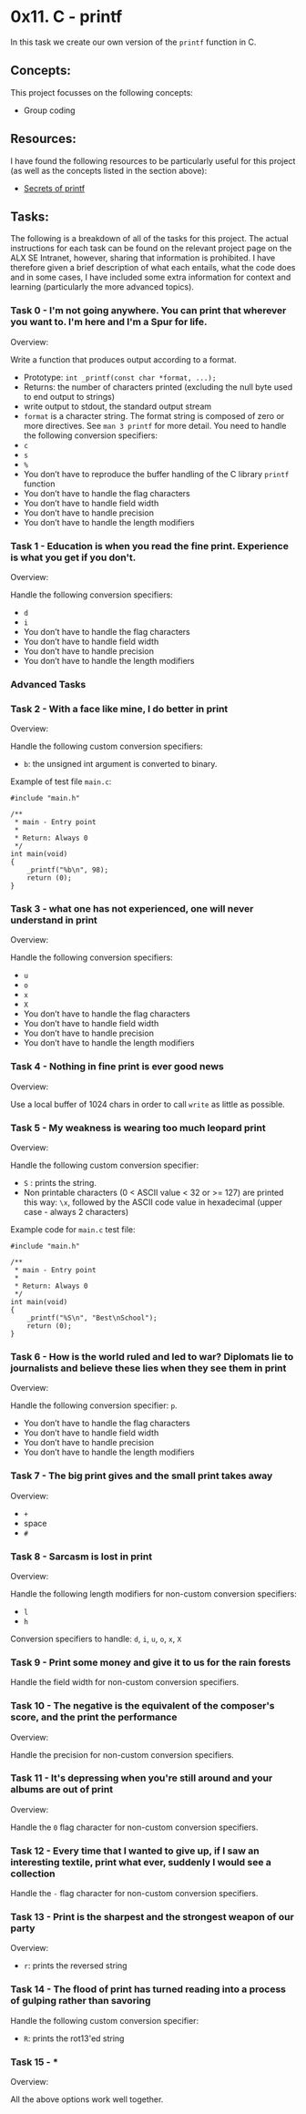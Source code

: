# 0x11. C - printf

In this task we create our own version of the `printf` function in C.

## Concepts:

This project focusses on the following concepts:

 - Group coding

## Resources:

I have found the following resources to be particularly useful for this project (as well as the concepts listed in the section above):

 - [Secrets of printf](https://www.academia.edu/10297206/Secrets_of_printf_)

## Tasks:

The following is a breakdown of all of the tasks for this project. The actual instructions for each task can be found on the relevant project page on the ALX SE Intranet, however, sharing that information is prohibited. I have therefore given a brief description of what each entails, what the code does and in some cases, I have included some extra information for context and learning (particularly the more advanced topics).

### Task 0 - I'm not going anywhere. You can print that wherever you want to. I'm here and I'm a Spur for life.

Overview:

Write a function that produces output according to a format.

 - Prototype: `int _printf(const char *format, ...);`
 - Returns: the number of characters printed (excluding the null byte used to end output to strings)
 - write output to stdout, the standard output stream
 - `format` is a character string. The format string is composed of zero or more directives. See `man 3 printf` for more detail. You need to handle the following conversion specifiers:
  - `c`
  - `s`
  - `%`
 - You don’t have to reproduce the buffer handling of the C library `printf` function
 - You don’t have to handle the flag characters
 - You don’t have to handle field width
 - You don’t have to handle precision
 - You don’t have to handle the length modifiers

### Task 1 - Education is when you read the fine print. Experience is what you get if you don't.

Overview:

Handle the following conversion specifiers:

 - `d`
 - `i`
 - You don’t have to handle the flag characters
 - You don’t have to handle field width
 - You don’t have to handle precision
 - You don’t have to handle the length modifiers

### Advanced Tasks

### Task 2 - With a face like mine, I do better in print

Overview:

Handle the following custom conversion specifiers:

 - `b`: the unsigned int argument is converted to binary.

Example of test file `main.c`:

```
#include "main.h"

/**
 * main - Entry point
 *
 * Return: Always 0
 */
int main(void)
{
    _printf("%b\n", 98);
    return (0);
}
```

### Task 3 - what one has not experienced, one will never understand in print

Overview:

Handle the following conversion specifiers:

 - `u`
 - `o`
 - `x`
 - `X`
 - You don’t have to handle the flag characters
 - You don’t have to handle field width
 - You don’t have to handle precision
 - You don’t have to handle the length modifiers

### Task 4 - Nothing in fine print is ever good news

Overview:

Use a local buffer of 1024 chars in order to call `write` as little as possible.

### Task 5 - My weakness is wearing too much leopard print

Overview:

Handle the following custom conversion specifier:

 - `S` : prints the string.
 - Non printable characters (0 < ASCII value < 32 or >= 127) are printed this way: `\x`, followed by the ASCII code value in hexadecimal (upper case - always 2 characters)

Example code for `main.c` test file:

```
#include "main.h"

/**
 * main - Entry point
 *
 * Return: Always 0
 */
int main(void)
{
    _printf("%S\n", "Best\nSchool");
    return (0);
}
```

### Task 6 - How is the world ruled and led to war? Diplomats lie to journalists and believe these lies when they see them in print

Overview:

Handle the following conversion specifier: `p`.

 - You don’t have to handle the flag characters
 - You don’t have to handle field width
 - You don’t have to handle precision
 - You don’t have to handle the length modifiers

### Task 7 - The big print gives and the small print takes away

Overview:

 - `+`
 - space
 - `#`

### Task 8 - Sarcasm is lost in print

Overview:

Handle the following length modifiers for non-custom conversion specifiers:

 - `l`
 - `h`

Conversion specifiers to handle: `d`, `i`, `u`, `o`, `x`, `X`

### Task 9 - Print some money and give it to us for the rain forests

Handle the field width for non-custom conversion specifiers.

### Task 10 - The negative is the equivalent of the composer's score, and the print the performance

Overview:

Handle the precision for non-custom conversion specifiers.

### Task 11 - It's depressing when you're still around and your albums are out of print

Overview:

Handle the `0` flag character for non-custom conversion specifiers.

### Task 12 - Every time that I wanted to give up, if I saw an interesting textile, print what ever, suddenly I would see a collection

Handle the `-` flag character for non-custom conversion specifiers.

### Task 13 - Print is the sharpest and the strongest weapon of our party

Overview:

 - `r`: prints the reversed string

### Task 14 - The flood of print has turned reading into a process of gulping rather than savoring

Handle the following custom conversion specifier:

 - `R`: prints the rot13'ed string

### Task 15 - *

Overview:

All the above options work well together.